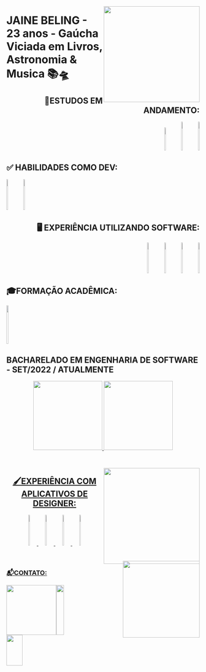 <div align=""> 
  <img  align="right" width="250px" style="margin-top:-20px" src="https://github.com/JMBeling/JMBeling/assets/95389587/7b79dd1e-9c65-4878-9bbb-8ca72fd9624e"> 
  <h1>JAINE BELING - 23 anos - Gaúcha <BR> Viciada em Livros, Astronomia & Musica 📚🛸</h1>  
</div>

<div align="end">
  <h2>🚀ESTUDOS EM ANDAMENTO:</h2>
  <code><img height="60em "width="8%"src="https://cdn.jsdelivr.net/gh/devicons/devicon/icons/javascript/javascript-original.svg"/></code>
  <code><img height="75em "width="8%"src="https://cdn.jsdelivr.net/gh/devicons/devicon/icons/python/python-original.svg"/></code>
  <code><img height="75em "width="8%"src="https://cdn.jsdelivr.net/gh/devicons/devicon/icons/mysql/mysql-original-wordmark.svg"/></code>
</div> 

<div align="start">
  <h2>✅ HABILIDADES COMO DEV: </h2>
  <code><img height="80em "width="8%"src="https://cdn.jsdelivr.net/gh/devicons/devicon/icons/html5/html5-original.svg" /></code>
  <code><img height="80em "width="8%"src="https://cdn.jsdelivr.net/gh/devicons/devicon/icons/css3/css3-original.svg"/></code>
</div>

<div align="end">
  <h2>🖥️ EXPERIÊNCIA UTILIZANDO SOFTWARE: </h2>
  <code><img height="80em "width="8%"src="https://cdn.jsdelivr.net/gh/devicons/devicon/icons/vscode/vscode-original.svg" /></code>
  <code><img height="80em "width="8%"src="https://github.com/JMBeling/JMBeling/assets/95389587/c0f45e0f-3d40-45fa-b365-f0fc627ce48e"></code>
  <code><img height="80em "width="8%"src="https://cdn.jsdelivr.net/gh/devicons/devicon/icons/nodejs/nodejs-original.svg"></code>
  <code><img height="80em "width="8%"src="https://cdn.jsdelivr.net/gh/devicons/devicon/icons/git/git-original.svg" /></code>
</div>

<div align="start">
  <h2>🎓FORMAÇÃO ACADÊMICA: </h2>
  <code><img height="100em "width="10%"src="https://github.com/JMBeling/JMBeling/assets/95389587/bb74f20e-a720-4219-870a-f5117be1a4fe" /></code>
  <h2>BACHARELADO EM ENGENHARIA DE SOFTWARE - SET/2022 / ATUALMENTE</h2>
</div>


<div align="center" >
  <a href="https://github.com/JMBeling">
  <img height="180em" "width="80%" src="https://github-readme-stats.vercel.app/api?username=JMBeling&show_icons=true&theme=algolia&include_all_commits=true&count_private=true"/>
  <img height="180em" "width="80%" src="https://github-readme-stats.vercel.app/api/top-langs/?username=JMBeling&layout=compact&langs_count=7&theme=algolia"/> 
</div>

<br>
<br>

<div>
  <img align="right" width="250px" style="margin-top:-20px" src="https://github.com/JMBeling/JMBeling/assets/95389587/2f8855aa-3616-4c4a-bf8a-4247fd9cdb2f">
  <h2 align="center">🖌️EXPERIÊNCIA COM APLICATIVOS DE DESIGNER:</h2>
  <div align="center">
  <code><img height="80em "width="8%"src="https://cdn.jsdelivr.net/gh/devicons/devicon/icons/figma/figma-original.svg"></code>
  <code><img height="80em "width="8%"src="https://cdn.jsdelivr.net/gh/devicons/devicon/icons/photoshop/photoshop-line.svg" /></code>
  <code><img height="80em "width="8%"src="https://cdn.jsdelivr.net/gh/devicons/devicon/icons/aftereffects/aftereffects-original.svg"></code>
  <code><img height="80em "width="8%"src="https://cdn.jsdelivr.net/gh/devicons/devicon/icons/xd/xd-line.svg" /></code>
  </div>
</div>

  <br>
  <br>
  

  <div>
 <img align="right" width="200px" style="margin-top:-20px" src="https://github.com/JMBeling/JMBeling/assets/95389587/6cd60c71-f90a-445a-8837-626f74b37cd5">
  <h3>📬CONTATO:</h3>
<img align="start" width="130px"  src="https://github.com/JMBeling/JMBeling/assets/95389587/6c55cb8f-6d31-4775-ad3b-d732c23cbf54"><a href="https://www.linkedin.com/in/jaine-beling/" target="_blank"><img height="130em "width="20%"src="https://cdn.jsdelivr.net/gh/devicons/devicon/icons/linkedin/linkedin-original.svg" target="_blank"></a> <br>
 <a href="https://www.instagram.com/jm_beling/" target="_blank"><img height="80em "width="29%" src="https://img.shields.io/badge/Instagram-E4405F?style=for-the-badge&logo=instagram&logoColor=white"></a>

 </div>
